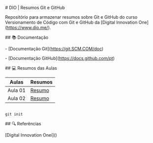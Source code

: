\# DIO | Resumos Git e GitHub



Repositório para armazenar resumos sobre Git e GitHub do curso Versionamento de Código com Git e GitHub da \[Digital Innovation One](https://www.dio.me/).



\## 📚 Documentação

\- \[Documentação Git](https://git.SCM.COM/doc)



\- \[Documentação GitHub](https://docs.github.com/pt)



\## 💻 Resumos das Aulas 





| Aulas | Resumos |
|-------|---------|
| Aula 01 | [Resumo]() |
| Aula 02 | [Resumo]() |


```

git init

```



\## 🔍 Referências

\[Digital Innovation Onei]()



